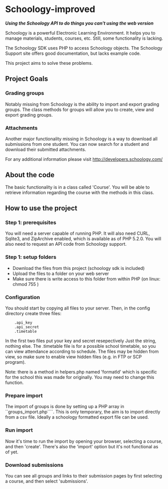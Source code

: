 # Schoology-improved
_**Using the Schoology API to do things you can't using the web version**_

Schoology is a powerful Electronic Learning Environment. It helps you to manage materials, students, courses, etc. Still, some functionality is lacking.

The Schoology SDK uses PHP to access Schoology objects. The Schoology Support site offers good documentation, but lacks example code. 

This project aims to solve these problems.

## Project Goals
### Grading groups
Notably missing from Schoology is the ability to import and export grading groups. The class methods for groups will allow you to create, view and export grading groups.

### Attachments
Another major functionality missing in Schoology is a way to download all submissions from one student. You can now search for a student and download their submitted attachments.

For any additional information please visit http://developers.schoology.com/

## About the code
The basic functionality is in a class called 'Course'. You will be able to retrieve information regarding the course with the methods in this class.

## How to use the project

### Step 1: prerequisites
You will need a server capable of running PHP. It will also need CURL, Sqlite3, and ZipArchive enabled, which is available as of PHP 5.2.0. You will also need to request an API code from Schoology support.

### Step 1: setup folders
- Download the files from this project (schoology sdk is included)
- Upload the files to a folder on your web server
- Make sure there is write access to this folder from within PHP (on linux: chmod 755 <foldername>)

### Configuration
You should start by copying all files to your server. Then, in the config directory create three files:

```
    .api_key
    .api_secret
    .timetable
```
In the first two files put your key and secret resepectively Just the string, nothing else. The .timetable file is for a possible school timetable, so you can view attendance according to schedule. The files may be hidden from view, so make sure to enable view hidden files (e.g. in FTP or SCP program).

Note: there is a method in helpers.php named 'formatId' which is specific for the school this was made for originally. You may need to change this function.

### Prepare import
The import of groups is done by setting up a PHP array in ``groups_import.php````. This is only temporary, the aim is to import directly from a csv file. Ideally a schoology formatted export file can be used.

### Run import
Now it's time to run the import by opening your browser, selecting a course, and then 'create'. There's also the 'import' option but it's not functional as of yet.

### Download submissions
You can see all groups and links to their submission pages by first selecting a course, and then select 'submissions'.
